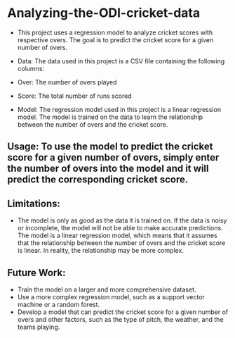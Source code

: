 # Analyzing-the-ODI-cricket-data

- This project uses a regression model to analyze cricket scores with respective overs. The goal is to predict the cricket score for a given number of overs.

- Data: The data used in this project is a CSV file containing the following columns:

- Over: The number of overs played
- Score: The total number of runs scored
- Model: The regression model used in this project is a linear regression model. The model is trained on the data to learn the relationship between the number of overs and the cricket score.

## Usage: To use the model to predict the cricket score for a given number of overs, simply enter the number of overs into the model and it will predict the corresponding cricket score.


## Limitations:

- The model is only as good as the data it is trained on. If the data is noisy or incomplete, the model will not be able to make accurate predictions.
The model is a linear regression model, which means that it assumes that the relationship between the number of overs and the cricket score is linear. In reality, the relationship may be more complex.

## Future Work:

- Train the model on a larger and more comprehensive dataset.
- Use a more complex regression model, such as a support vector machine or a random forest.
- Develop a model that can predict the cricket score for a given number of overs and other factors, such as the type of pitch, the weather, and the teams playing.
